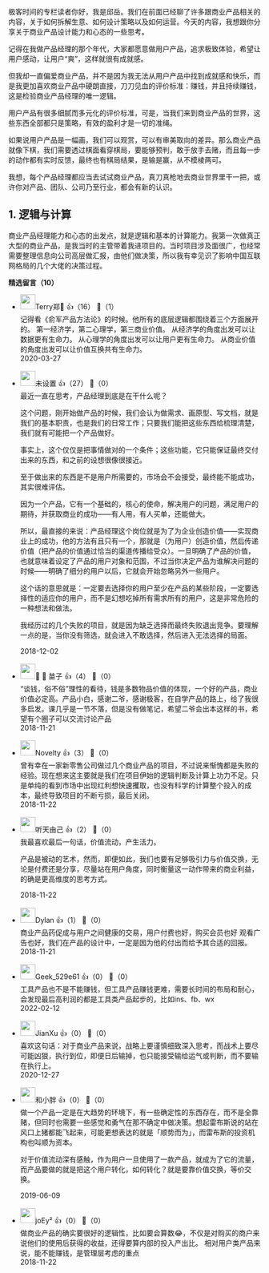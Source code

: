 极客时间的专栏读者你好，我是邱岳。我们在前面已经聊了许多跟商业产品相关的内容，关于如何拆解生意、如何设计策略以及如何运营。今天的内容，我想跟你分享关于商业产品设计能力和心态的一些思考。

记得在我做产品经理的那个年代，大家都愿意做用户产品，追求极致体验，希望让用户感动，让用户“爽”，这样就很有成就感。

但我却一直偏爱商业产品，并不是因为我无法从用户产品中找到成就感和快乐，而是我更加喜欢商业产品中硬朗直接，刀刀见血的评价标准：赚钱，并且持续赚钱，这是检验商业产品经理的唯一逻辑。

用户产品有很多细腻而多元化的评价标准，可是，当我们来到商业产品的世界，这些东西全部都只是策略，有效的盈利才是一切的准绳。

如果说用户产品是一幅画，我们可以观赏，可以有审美取向的差异。那么商业产品就像下棋，我们需要透过棋面看穿棋局，要能够预判，敢于放手去赌，而且每一步的动作都有实时反馈，最终也有棋局结果，是输是赢，从不模棱两可。

我想，每个产品经理都应当去试试商业产品，真刀真枪地去商业世界里干一把，或许你对产品、团队、公司乃至行业，都会有新的认识。

## 1. 逻辑与计算

商业产品经理能力和心态的出发点，就是逻辑和基本的计算能力。我第一次做真正大型的商业产品，是我当时的主管带着我进项目的。当时项目涉及面很广，也经常需要整理信息向公司高层做汇报，由他们做决策，所以我有幸见识了影响中国互联网格局的几个大佬的决策过程。
<div><strong>精选留言（10）</strong></div><ul>
<li><img src="https://static001.geekbang.org/account/avatar/00/10/fa/dc/d19b01d9.jpg" width="30px"><span>Terry郑💫</span> 👍（16） 💬（1）<div>记得看《俞军产品方法论》的时候。他所有的底层逻辑都围绕着三个方面展开的。
第一经济学，第二心理学，第三商业价值。
从经济学的角度出发可以让数据更有生命力。
从心理学的角度出发可以让用户更有生命力。
从商业价值的角度出发可以让价值互换共有生命力。</div>2020-03-27</li><br/><li><img src="https://static001.geekbang.org/account/avatar/00/0f/51/b1/7d6879dc.jpg" width="30px"><span>未设置</span> 👍（27） 💬（0）<div>最近一直在思考，产品经理到底是在干什么呢？

这个问题，刚开始做产品的时候，我们会认为做需求、画原型、写文档，就是我们的基本职责，也是我们的日常工作；只要我们能把这些东西给梳理清楚，我们就有可能把一个产品做好。

事实上，这个仅仅是把事情做对的一个条件；这些功能，它只能保证最终交付出来的东西，和之前的设想很像很接近。

至于做出来的东西是不是用户所需要的，市场会不会接受，最终能不能成功，其实很难评估。

因为一个产品，它有一个基础的，核心的使命，解决用户的问题，满足用户的期待，并获取商业的成功——有人用，有人买单，还能做大。

所以，最直接的来说：产品经理这个岗位就是为了为企业创造价值——实现商业上的成功，他的方法有且只有一个，那就是（为用户）创造价值，然后传递价值（把产品的价值通过恰当的渠道传播给受众）。一旦明确了产品的价值，也就意味着设定了产品的用户对象和范围，不过当你决定产品为谁解决问题的时候——明确了细分的用户以后，它就会开始忽略另外一些用户。

这个话的意思就是：一定要去选择你的用户至少在产品的某些阶段，一定要选择性的适应你的用户，而不是幻想吃掉所有需求所有的用户，这是非常危险的一种想法和做法。

我经历过的几个失败的项目，就是因为缺乏选择而最终失败退出竞争。要理解一点的是，当你没有筛选，就会进入不敢选择，然后进入无法选择的局面。</div>2018-12-02</li><br/><li><img src="https://static001.geekbang.org/account/avatar/00/12/20/af/f64b219a.jpg" width="30px"><span>  苗子</span> 👍（4） 💬（0）<div>“谈钱，俗不俗”理性的看待，钱是多数物品价值的体现，一个好的产品，商业价值必定高。产品小白，感谢二爷，感谢极客，在自学产品的路上，给了我很多启发。课几乎是一节不落，但是没有做笔记，希望二爷会出本这样的书，希望有个圈子可以交流讨论产品</div>2018-11-21</li><br/><li><img src="https://static001.geekbang.org/account/avatar/00/12/1a/04/8c327014.jpg" width="30px"><span>Novelty</span> 👍（3） 💬（0）<div>曾有幸在一家新零售公司做过几个商业产品的项目，不过说来惭愧都是失败的经验。现在想来这主要就是我们在项目伊始的逻辑判断及计算上功力不足。只是单纯的看到市场中出现红利想快速攫取，也没有科学的计算整个投入的成本，最终导致项目的不断亏损，最后关闭。</div>2018-11-22</li><br/><li><img src="https://static001.geekbang.org/account/avatar/00/0f/8e/8b/38b93ca0.jpg" width="30px"><span>听天由己</span> 👍（2） 💬（0）<div>我最喜欢最后一句话，价值流动，产生活力。

产品是被动的艺术，然而，即便如此，我们也要有足够吸引力与价值交换，无论是付费还是分享，尽量站在用户角度，同时衡量这一动作带来的商业利益，的确是更高维度的思考方式。</div>2018-11-22</li><br/><li><img src="https://static001.geekbang.org/account/avatar/00/10/94/ee/8451dfc4.jpg" width="30px"><span>Dylan</span> 👍（1） 💬（0）<div>商业产品药促成与用户之间健康的交易，用户付费也好，购买会员也好 观看广告也好，我们在产品的设计中，一定是因为他的付出而给予其合适的回报。</div>2018-11-21</li><br/><li><img src="" width="30px"><span>Geek_529e61</span> 👍（0） 💬（0）<div>工具产品也不是不能赚钱，但工具产品赚钱更难，需要长时间的布局和耐心，会发现最后高利润的都是工具类产品起步的，比如ins、fb、wx</div>2022-02-12</li><br/><li><img src="https://static001.geekbang.org/account/avatar/00/0f/c4/03/f753fda7.jpg" width="30px"><span>JianXu</span> 👍（0） 💬（0）<div>喜欢这句话：对于商业产品来说，战略上要谨慎细致深入思考，而战术上要尽可能凶狠，执行到位，即便日后输掉，也只能接受输给运气或判断，而不要输在执行上。</div>2020-12-27</li><br/><li><img src="https://static001.geekbang.org/account/avatar/00/12/04/37/aa04f997.jpg" width="30px"><span>和小胖</span> 👍（0） 💬（0）<div>做一个产品一定是在大趋势的环境下，有一些确定性的东西存在，而不是全靠赌，但同时也需要一些感觉和勇气在那不确定中做决策。想起雷布斯说的站在风口上猪都能飞起来，可能更想表达的就是「顺势而为」，而雷布斯的投资机构也叫顺为资本。

对于价值流动深有感触，作为用户一旦使用了一款产品，就成为了它的流量，而产品要做的就是把这个用户转化，如何转化？就是要靠价值交换，等价交换。</div>2019-06-09</li><br/><li><img src="https://static001.geekbang.org/account/avatar/00/12/1d/49/b119d735.jpg" width="30px"><span>joEy²</span> 👍（0） 💬（0）<div>做商业产品的确实要很好的逻辑性，比如要会算数😂，不仅是对购买的商户来说他们的使用后获得的收益，还得要算内部的投入产出比。
相对用户类产品来说，能不能赚钱，是管理层考虑的重点</div>2018-11-22</li><br/>
</ul>